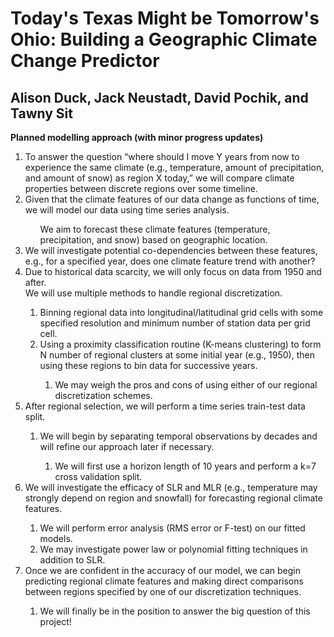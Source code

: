<h1> Today's Texas Might be Tomorrow's Ohio: Building a Geographic Climate Change Predictor </h1>
<h2> Alison Duck, Jack Neustadt, David Pochik, and Tawny Sit </h2>

<p> <strong> Planned modelling approach (with minor progress updates) </strong> </p>

<ol>
<li> To answer the question “where should I move Y years from now to experience the same climate (e.g., temperature, amount of precipitation, and amount of snow) as region X today,” we will compare climate properties between discrete regions over some timeline. </li>

<li> Given that the climate features of our data change as functions of time, we will model our data using time series analysis. </li>

<ol>
</li> We aim to forecast these climate features (temperature, precipitation, and snow) based on geographic location. </li>
</ol>

<li> We will investigate potential co-dependencies between these features, e.g., for a specified year, does one climate feature trend with another? </li>

<li> Due to historical data scarcity, we will only focus on data from 1950 and after. </li>

</li> We will use multiple methods to handle regional discretization. </li>

<ol>
<li> Binning regional data into longitudinal/latitudinal grid cells with some specified resolution and minimum number of station data per grid cell. </li>

<li> Using a proximity classification routine (K-means clustering) to form N number of regional clusters at some initial year (e.g., 1950), then using these regions to bin data for successive years. </li>

<ol>
<li> We may weigh the pros and cons of using either of our regional discretization schemes. </li>
</ol>
</ol>

<li> After regional selection, we will perform a time series train-test data split. </li>

<ol>
<li> We will begin by separating temporal observations by decades and will refine our approach later if necessary. </li>
<ol>
<li>We will first use a horizon length of 10 years and perform a k=7 cross validation split. </li>
</ol>
</ol>

<li> We will investigate the efficacy of SLR and MLR (e.g., temperature may strongly depend on region and snowfall) for forecasting regional climate features. </li>

<ol>
<li> We will perform error analysis (RMS error or F-test) on our fitted models. </li>

<li> We may investigate power law or polynomial fitting techniques in addition to SLR. </li>
</ol>

<li> Once we are confident in the accuracy of our model, we can begin predicting regional climate features and making direct comparisons between regions specified by one of our discretization techniques. </li>

<ol>
<li> We will finally be in the position to answer the big question of this project! </li>
</ol>
</ol>
